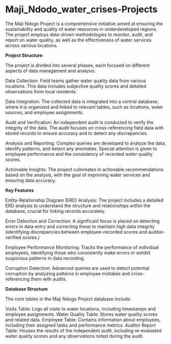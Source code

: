 # Maji_Ndodo_water_crises-Projects
The Maji Ndogo Project is a comprehensive initiative aimed at ensuring the sustainability and quality of water resources in underdeveloped regions. The project employs data-driven methodologies to monitor, audit, and report on water quality, as well as the effectiveness of water services across various locations.

**Project Structure**

The project is divided into several phases, each focused on different aspects of data management and analysis:

Data Collection: Field teams gather water quality data from various locations. This data includes subjective quality scores and detailed observations from local residents.

Data Integration: The collected data is integrated into a central database, where it is organized and linked to relevant tables, such as locations, water sources, and employee assignments.

Audit and Verification: An independent audit is conducted to verify the integrity of the data. The audit focuses on cross-referencing field data with stored records to ensure accuracy and to detect any discrepancies.

Analysis and Reporting: Complex queries are developed to analyze the data, identify patterns, and detect any anomalies. Special attention is given to employee performance and the consistency of recorded water quality scores.

Actionable Insights: The project culminates in actionable recommendations based on the analysis, with the goal of improving water services and ensuring data accuracy.

**Key Features**

Entity-Relationship Diagram (ERD) Analysis: The project includes a detailed ERD analysis to understand the structure and relationships within the database, crucial for linking records accurately.

Error Detection and Correction: A significant focus is placed on detecting errors in data entry and correcting these to maintain high data integrity (identifying discrepancies between employee-recorded scores and auditor-verified scores.)

Employee Performance Monitoring: Tracks the performance of individual employees, identifying those who consistently make errors or exhibit suspicious patterns in data recording.

Corruption Detection: Advanced queries are used to detect potential corruption by analyzing patterns in employee mistakes and cross-referencing them with audits.

**Database Structure**

The core tables in the Maji Ndogo Project database include:

Visits Table: Logs all visits to water locations, including timestamps and employee assignments.
Water Quality Table: Stores water quality scores and related data.
Employee Table: Contains information about employees, including their assigned tasks and performance metrics.
Auditor Report Table: Houses the results of the independent audit, including re-evaluated water quality scores and any observations noted during the audit.
